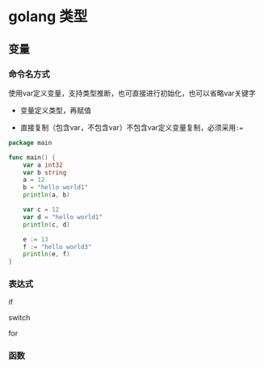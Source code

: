 # golang 类型

## 变量

### 命令名方式

使用var定义变量，支持类型推断，也可直接进行初始化，也可以省略var关键字

- 变量定义类型，再赋值

- 直接复制（包含var，不包含var）不包含var定义变量复制，必须采用`:=`

```go
package main

func main() {
	var a int32
	var b string
	a = 12
	b = "hello world1"
	println(a, b)

	var c = 12
	var d = "hello world1"
	println(c, d)

	e := 13
	f := "hello world3"
	println(e, f)
}
```

### 表达式

if

switch

for

### 函数
